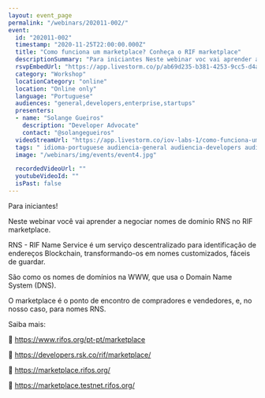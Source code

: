 ```yaml
---
layout: event_page
permalink: "/webinars/202011-002/"
event:
  id: "202011-002"
  timestamp: "2020-11-25T22:00:00.000Z"
  title: "Como funciona um marketplace? Conheça o RIF marketplace"
  descriptionSummary: "Para iniciantes Neste webinar voc vai aprender a negociar nomes de dom nio RNS no RIF marketplace. RNS - RIF Name Service um servi o descen…"
  rsvpEmbedUrl: "https://app.livestorm.co/p/ab69d235-b381-4253-9cc5-d4a2bad869de/form"
  category: "Workshop"
  locationCategory: "online"
  location: "Online only"
  language: "Portuguese"
  audiences: "general,developers,enterprise,startups"
  presenters:
  - name: "Solange Gueiros"
    description: "Developer Advocate"
    contact: "@solangegueiros"
  videoStreamUrl: "https://app.livestorm.co/iov-labs-1/como-funciona-um-marketplace-conheca-o-rif-marketplace"
  tags: " idioma-portuguese audiencia-general audiencia-developers audiencia-enterprise audiencia-startups"
  image: "/webinars/img/events/event4.jpg"

  recordedVideoUrl: ""
  youtubeVideoId: ""
  isPast: false
---
```



Para iniciantes!

Neste webinar você vai aprender a negociar nomes de domínio RNS no RIF marketplace.

RNS - RIF Name Service é um serviço descentralizado para identificação de endereços Blockchain, transformando-os em nomes customizados, fáceis de guardar.

São como os nomes de domínios na WWW, que usa o Domain Name System (DNS).

O marketplace é o ponto de encontro de compradores e vendedores, e, no nosso caso, para nomes RNS.

Saiba mais:

🔵 https://www.rifos.org/pt-pt/marketplace

🔵 https://developers.rsk.co/rif/marketplace/

🔵 https://marketplace.rifos.org/

🔵 https://marketplace.testnet.rifos.org/

